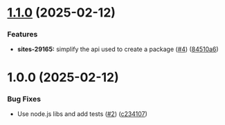 # [1.1.0](https://github.com/adobe/helix-importer-jcr-packaging/compare/v1.0.0...v1.1.0) (2025-02-12)


### Features

* **sites-29165:** simplify the api used to create a package ([#4](https://github.com/adobe/helix-importer-jcr-packaging/issues/4)) ([84510a6](https://github.com/adobe/helix-importer-jcr-packaging/commit/84510a65449343cb7498373aa036d562243ede59))

# 1.0.0 (2025-02-12)


### Bug Fixes

* Use node.js libs and add tests ([#2](https://github.com/adobe/helix-importer-jcr-packaging/issues/2)) ([c234107](https://github.com/adobe/helix-importer-jcr-packaging/commit/c234107f688926bdd50316701027ec92701f60dd))
